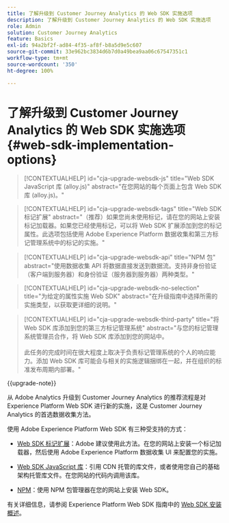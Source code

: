 ```yaml
---
title: 了解升级到 Customer Journey Analytics 的 Web SDK 实施选项
description: 了解升级到 Customer Journey Analytics 的 Web SDK 实施选项
role: Admin
solution: Customer Journey Analytics
feature: Basics
exl-id: 94a2bf2f-ad84-4f35-af8f-b8a5d9e5c607
source-git-commit: 33e962bc3834d6b7d0a49bea9aa06c67547351c1
workflow-type: tm+mt
source-wordcount: '350'
ht-degree: 100%

---
```


# 了解升级到 Customer Journey Analytics 的 Web SDK 实施选项 {#web-sdk-implementation-options}

<!-- markdownlint-disable MD034 -->

>[!CONTEXTUALHELP]
>id="cja-upgrade-websdk-js"
>title="Web SDK JavaScript 库 (alloy.js)"
>abstract="在您网站的每个页面上包含 Web SDK 库 (alloy.js)。"

<!-- markdownlint-enable MD034 -->

<!-- markdownlint-disable MD034 -->

>[!CONTEXTUALHELP]
>id="cja-upgrade-websdk-tags"
>title="Web SDK 标记扩展"
>abstract="（推荐）如果您尚未使用标记，请在您的网站上安装标记加载器。如果您已经使用标记，可以将 Web SDK 扩展添加到您的标记属性。此选项包括使用 Adobe Experience Platform 数据收集和第三方标记管理系统中的标记的实施。"

<!-- markdownlint-enable MD034 -->

<!-- markdownlint-disable MD034 -->

>[!CONTEXTUALHELP]
>id="cja-upgrade-websdk-api"
>title="NPM 包"
>abstract="使用数据收集 API 将数据直接发送到数据流。支持非身份验证（客户端到服务器）和身份验证（服务器到服务器）两种类型。"

<!-- markdownlint-enable MD034 -->

<!-- markdownlint-disable MD034 -->

>[!CONTEXTUALHELP]
>id="cja-upgrade-websdk-no-selection"
>title="为给定的属性实施 Web SDK"
>abstract="在升级指南中选择所需的实施类型，以获取更详细的说明。"

<!-- markdownlint-enable MD034 -->

<!-- markdownlint-disable MD034 -->

>[!CONTEXTUALHELP]
>id="cja-upgrade-websdk-third-party"
>title="将 Web SDK 库添加到您的第三方标记管理系统"
>abstract="与您的标记管理系统管理员合作，将 Web SDK 库添加到您的网站中。<br><br>此任务的完成时间在很大程度上取决于负责标记管理系统的个人的响应能力。添加 Web SDK 库可能会与相关的实施逻辑捆绑在一起，并在组织的标准发布周期内部署。"

<!-- markdownlint-enable MD034 -->

{{upgrade-note}}

从 Adobe Analytics 升级到 Customer Journey Analytics 的推荐流程是对 Experience Platform Web SDK 进行新的实施，这是 Customer Journey Analytics 的首选数据收集方法。

使用 Adobe Experience Platform Web SDK 有三种受支持的方式：

* [Web SDK 标记扩展](https://experienceleague.adobe.com/zh-hans/docs/experience-platform/web-sdk/install/extension)：Adobe 建议使用此方法。在您的网站上安装一个标记加载器，然后使用 Adobe Experience Platform 数据收集 UI 来配置您的实施。

* [Web SDK JavaScript 库](https://experienceleague.adobe.com/zh-hans/docs/experience-platform/web-sdk/install/library)：引用 CDN 托管的库文件，或者使用您自己的基础架构托管库文件。在您网站的代码内调用该库。

* [NPM](https://experienceleague.adobe.com/zh-hans/docs/experience-platform/web-sdk/install/npm)：使用 NPM 包管理器在您的网站上安装 Web SDK。

有关详细信息，请参阅 Experience Platform Web SDK 指南中的 [Web SDK 安装概述](https://experienceleague.adobe.com/zh-hans/docs/experience-platform/web-sdk/install/overview)。
